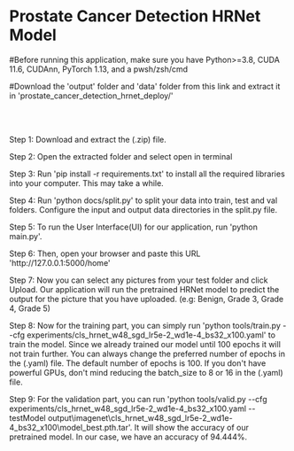 <!-- HTML Codes by Quackit.com -->
<!DOCTYPE html>
<div class="container">
<h1>Prostate Cancer Detection HRNet Model</h1>
<p>#Before running this application, make sure you have Python>=3.8, CUDA 11.6, CUDAnn, PyTorch 1.13, and a pwsh/zsh/cmd</p>
<p>#Download the 'output' folder and 'data' folder from this link and extract it in 'prostate_cancer_detection_hrnet_deploy/'</p>
<br><br>
<p>Step 1: Download and extract the (.zip) file.</p>
<p>Step 2: Open the extracted folder and select open in terminal</p>
<p>Step 3: Run 'pip install -r requirements.txt' to install all the required libraries into your computer. This may take a while.</p>
<p>Step 4: Run 'python docs/split.py' to split your data into train, test and val folders. Configure the input and output data directories in the split.py file.</p>
<p>Step 5: To run the User Interface(UI) for our application, run 'python main.py'.</p>
<p>Step 6: Then, open your browser and paste this URL 'http://127.0.0.1:5000/home'</p>
<p>Step 7: Now you can select any pictures from your test folder and click Upload. Our application will run the pretrained HRNet model to predict the output for the picture that you have uploaded. (e.g: Benign, Grade 3, Grade 4, Grade 5)</p>
<p>Step 8: Now for the training part, you can simply run 'python tools/train.py --cfg experiments/cls_hrnet_w48_sgd_lr5e-2_wd1e-4_bs32_x100.yaml' to train the model. Since we already trained our model until 100 epochs it will not train further. You can always change the preferred number of epochs in the (.yaml) file. The default number of epochs is 100. If you don't have powerful GPUs, don't mind reducing the batch_size to 8 or 16 in the (.yaml) file.</p>
<p>Step 9: For the validation part, you can run 'python tools/valid.py --cfg experiments/cls_hrnet_w48_sgd_lr5e-2_wd1e-4_bs32_x100.yaml --testModel output\imagenet\cls_hrnet_w48_sgd_lr5e-2_wd1e-4_bs32_x100\model_best.pth.tar'. It will show the accuracy of our pretrained model. In our case, we have an accuracy of 94.444%.</p>
</div>
